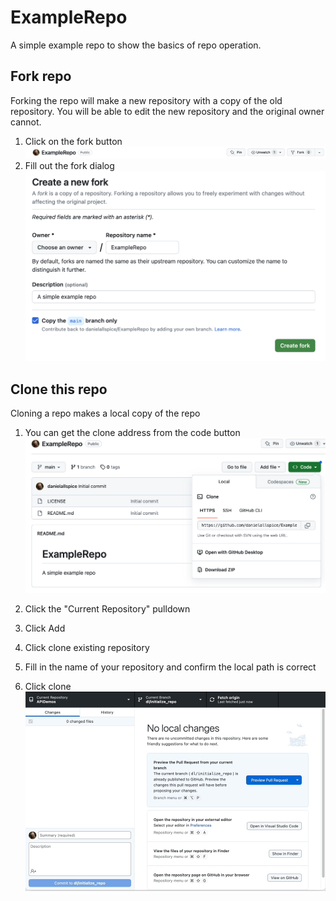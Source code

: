 # ExampleRepo
A simple example repo to show the basics of repo operation.

## Fork repo
Forking the repo will make a new repository with a copy of the old repository.
You will be able to edit the new repository and the original owner cannot.

1) Click on the fork button
![fork](/example-repo.png)
2) Fill out the fork dialog
![fork](/fork.png)


## Clone this repo
Cloning a repo makes a local copy of the repo

1) You can get the clone address from the code button
![clone](/clone.png)

2) Click the "Current Repository" pulldown
3) Click Add
4) Click clone existing repository
5) Fill in the name of your repository and confirm the local path is correct
6) Click clone
![clone gif](/clone-vid.gif)

